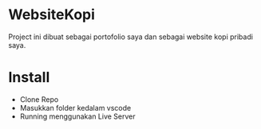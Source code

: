 # WebsiteKopi
Project ini dibuat sebagai portofolio saya dan sebagai website kopi pribadi saya.
# Install 
- Clone Repo
- Masukkan folder kedalam vscode
- Running menggunakan Live Server
